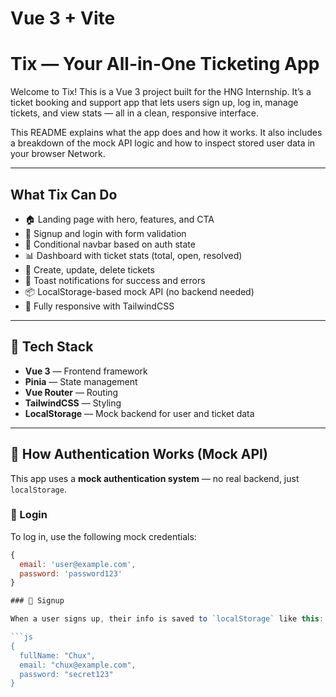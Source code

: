 # Vue 3 + Vite

# Tix — Your All-in-One Ticketing App

Welcome to Tix! This is a Vue 3 project built for the HNG Internship. It’s a ticket booking and support app that lets users sign up, log in, manage tickets, and view stats — all in a clean, responsive interface.

This README explains what the app does and how it works. It also includes a breakdown of the mock API logic and how to inspect stored user data in your browser Network.

---

## What Tix Can Do

- 🏠 Landing page with hero, features, and CTA
- 🔐 Signup and login with form validation
- 🔁 Conditional navbar based on auth state
- 📊 Dashboard with ticket stats (total, open, resolved)
- 📝 Create, update, delete tickets
- 🔔 Toast notifications for success and errors
- 📦 LocalStorage-based mock API (no backend needed)
- 📱 Fully responsive with TailwindCSS

---

## 🧱 Tech Stack

- **Vue 3** — Frontend framework
- **Pinia** — State management
- **Vue Router** — Routing
- **TailwindCSS** — Styling
- **LocalStorage** — Mock backend for user and ticket data

---

## 🧠 How Authentication Works (Mock API)

This app uses a **mock authentication system** — no real backend, just `localStorage`.

### 📝 Login

To log in, use the following mock credentials:

```js
{
  email: 'user@example.com',
  password: 'password123'
}

### 🔐 Signup

When a user signs up, their info is saved to `localStorage` like this:

```js
{
  fullName: "Chux",
  email: "chux@example.com",
  password: "secret123"
}
